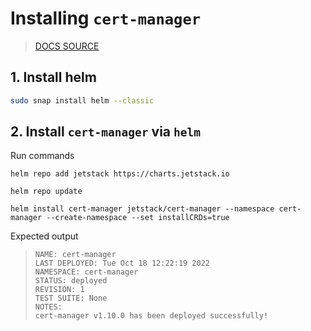 # Installing `cert-manager`

> [DOCS SOURCE](https://getbetterdevops.io/k8s-ingress-with-letsencrypt/)


## 1. Install helm

```bash
sudo snap install helm --classic
```

## 2. Install `cert-manager` via `helm`

Run commands

```
helm repo add jetstack https://charts.jetstack.io
```
```
helm repo update
```
```
helm install cert-manager jetstack/cert-manager --namespace cert-manager --create-namespace --set installCRDs=true
```
Expected output

>```
>NAME: cert-manager
>LAST DEPLOYED: Tue Oct 18 12:22:19 2022
>NAMESPACE: cert-manager
>STATUS: deployed
>REVISION: 1
>TEST SUITE: None
>NOTES:
>cert-manager v1.10.0 has been deployed successfully!
>```